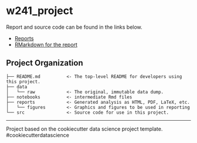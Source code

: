 # w241_project

Report and source code can be found in the links below. 
- [Reports](reports/project_report.pdf)
- [RMarkdown for the report](reports/project_report.Rmd)

Project Organization
------------

    ├── README.md          <- The top-level README for developers using this project.
    ├── data
    │   └── raw            <- The original, immutable data dump.
    ├── notebooks          <- intermediate Rmd files    
    ├── reports            <- Generated analysis as HTML, PDF, LaTeX, etc.
    │   └── figures        <- Graphics and figures to be used in reporting
    └── src                <- Source code for use in this project. 
------------

Project based on the cookiecutter data science project template. #cookiecutterdatascience

